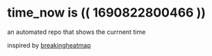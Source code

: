 # time_now is (( 1690822800466 ))

an automated repo that shows the currnent time

inspired by [breakingheatmap](https://github.com/breakingheatmap/breakingheatmap)